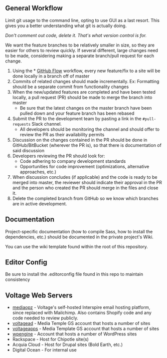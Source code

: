 ## General Workflow

Limit git usage to the command line, opting to use GUI as a last resort. This gives you a better understanding what git is actually doing.

_Don't comment out code, delete it. That's what version control is for._

We want the feature branches to be relatively smaller in size, so they are easier for others to review quickly. If several different, large changes need to be made, considering making a separate branch/pull request for each change.

1. Using the * [GitHub Flow](https://guides.github.com/introduction/flow/) workflow, every new feature/fix to a site will be done locally in a branch off of master
2. Commits of related changes should made incrementally. Ex: Formatting should be a separate commit from functionality changes
3. When the new/updated features are completed and have been tested locally, a pull request (PR) should be made to merge the branch into master
	- Be sure that the latest changes on the master branch have been pulled down and your feature branch has been rebased
4. Submit the PR to the development team by pasting a link in the `#pull-requests` Slack channel.
	- All developers should be monitoring the channel and should offer to review the PR as their availability permits
5. Discussion on the changes contained in the PR should be done in GitHub/BitBucket (wherever the PR is), so that there is documentation of said discussion
6. Developers reviewing the PR should look for:
	- Code adhering to company development standards
	- Opportunities for code improvement (optimizations, alternative approaches, etc.)
7. When discussion concludes (if applicable) and the code is ready to be merged into master, the reviewer should indicate their approval in the PR and the person who created the PR should merge in the files and close it.
8. Delete the completed branch from GitHub so we know which branches are in active development.


## Documentation

Project-specific documentation (how to compile Sass, how to install the dependencies, etc.) should be documented in the private project's Wiki.

You can use the wiki template found within the root of this repository.


## Editor Config

Be sure to install the .editorconfig file found in this repo to maintain consistency


## Voltage Web Servers

- [mediaopz](http://mediaopz.com/) - Voltage's self-hosted Interspire email hosting platform, since replaced with Mailchimp. Also contains Shopify code and any code needed to review publicly.
- [voltagead](https://ac.mediatemple.net/login.mt?redirect=home.mt) - Media Temple GS account that hosts a number of sites
- [voltageapps](https://ac.mediatemple.net/login.mt?redirect=home.mt) - Media Template GS account that hosts a number of sites
- [wpengine](http://my.wpengine.com) - Account that hosts a number of WordPress sites
- Rackspace - Host for Chipotle site(s)
- Acquia Cloud - Host for Drupal sites (Bold Earth, etc.)
- Digital Ocean - For internal use

